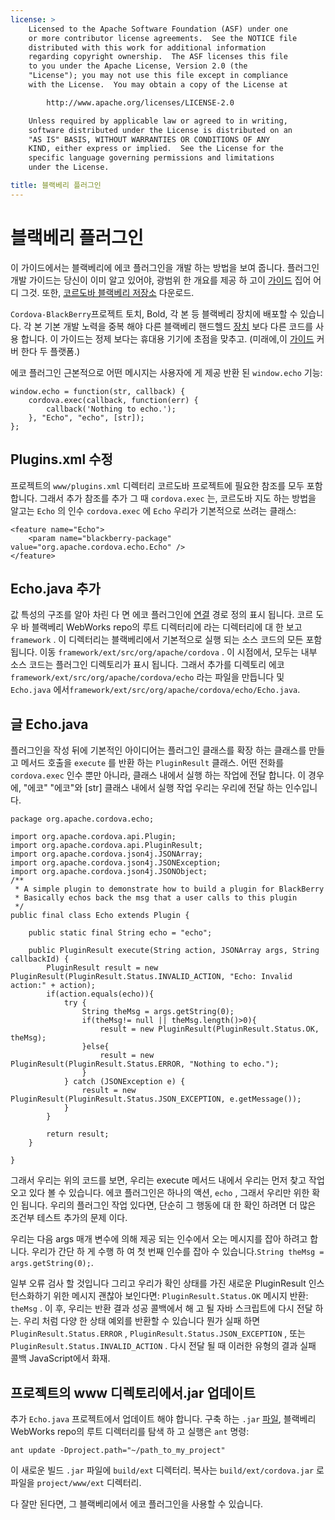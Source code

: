 ```yaml
---
license: >
    Licensed to the Apache Software Foundation (ASF) under one
    or more contributor license agreements.  See the NOTICE file
    distributed with this work for additional information
    regarding copyright ownership.  The ASF licenses this file
    to you under the Apache License, Version 2.0 (the
    "License"); you may not use this file except in compliance
    with the License.  You may obtain a copy of the License at

        http://www.apache.org/licenses/LICENSE-2.0

    Unless required by applicable law or agreed to in writing,
    software distributed under the License is distributed on an
    "AS IS" BASIS, WITHOUT WARRANTIES OR CONDITIONS OF ANY
    KIND, either express or implied.  See the License for the
    specific language governing permissions and limitations
    under the License.

title: 블랙베리 플러그인
---
```


# 블랙베리 플러그인

이 가이드에서는 블랙베리에 에코 플러그인을 개발 하는 방법을 보여 줍니다. 플러그인 개발 가이드는 당신이 이미 알고 있어야, 광범위 한 개요를 제공 하 고이 [가이드](../../../index.html) 집어 어디 그것. 또한, [코르도바 블랙베리 저장소][1] 다운로드.

 [1]: https://git-wip-us.apache.org/repos/asf?p=cordova-blackberry-webworks.git;a=summary

`Cordova-BlackBerry`프로젝트 토치, Bold, 각 본 등 블랙베리 장치에 배포할 수 있습니다. 각 본 기본 개발 노력을 중복 해야 다른 블랙베리 핸드헬드 [장치](../../../cordova/device/device.html) 보다 다른 코드를 사용 합니다. 이 가이드는 정제 보다는 휴대용 기기에 초점을 맞추고. (미래에,이 [가이드](../../../index.html) 커버 한다 두 플랫폼.)

에코 플러그인 근본적으로 어떤 메시지는 사용자에 게 제공 반환 된 `window.echo` 기능:

    window.echo = function(str, callback) {
        cordova.exec(callback, function(err) {
            callback('Nothing to echo.');
        }, "Echo", "echo", [str]);
    };
    

## Plugins.xml 수정

프로젝트의 `www/plugins.xml` 디렉터리 코르도바 프로젝트에 필요한 참조를 모두 포함 합니다. 그래서 추가 참조를 추가 그 때 `cordova.exec` 는, 코르도바 지도 하는 방법을 알고는 `Echo` 의 인수 `cordova.exec` 에 `Echo` 우리가 기본적으로 쓰려는 클래스:

    <feature name="Echo">
        <param name="blackberry-package" value="org.apache.cordova.echo.Echo" />
    </feature>
    

## Echo.java 추가

값 특성의 구조를 알아 차린 다 면 에코 플러그인에 [연결](../../../cordova/connection/connection.html) 경로 정의 표시 됩니다. 코르 도우 바 블랙베리 WebWorks repo의 루트 디렉터리에 라는 디렉터리에 대 한 보고 `framework` . 이 디렉터리는 블랙베리에서 기본적으로 실행 되는 소스 코드의 모든 포함 됩니다. 이동 `framework/ext/src/org/apache/cordova` . 이 시점에서, 모두는 내부 소스 코드는 플러그인 디렉토리가 표시 됩니다. 그래서 추가를 디렉토리 에코 `framework/ext/src/org/apache/cordova/echo` 라는 파일을 만듭니다 및 `Echo.java` 에서`framework/ext/src/org/apache/cordova/echo/Echo.java`.

## 글 Echo.java

플러그인을 작성 뒤에 기본적인 아이디어는 플러그인 클래스를 확장 하는 클래스를 만들고 메서드 호출을 `execute` 를 반환 하는 `PluginResult` 클래스. 어떤 전화를 `cordova.exec` 인수 뿐만 아니라, 클래스 내에서 실행 하는 작업에 전달 합니다. 이 경우에, "에코" "에코"와 [str] 클래스 내에서 실행 작업 우리는 우리에 전달 하는 인수입니다.

    package org.apache.cordova.echo;
    
    import org.apache.cordova.api.Plugin;
    import org.apache.cordova.api.PluginResult;
    import org.apache.cordova.json4j.JSONArray;
    import org.apache.cordova.json4j.JSONException;
    import org.apache.cordova.json4j.JSONObject;
    /**
     * A simple plugin to demonstrate how to build a plugin for BlackBerry
     * Basically echos back the msg that a user calls to this plugin
     */
    public final class Echo extends Plugin {
    
        public static final String echo = "echo";
    
        public PluginResult execute(String action, JSONArray args, String callbackId) {
            PluginResult result = new PluginResult(PluginResult.Status.INVALID_ACTION, "Echo: Invalid action:" + action);
            if(action.equals(echo)){
                try {
                    String theMsg = args.getString(0);
                    if(theMsg!= null || theMsg.length()>0){
                        result = new PluginResult(PluginResult.Status.OK, theMsg);
                    }else{
                        result = new PluginResult(PluginResult.Status.ERROR, "Nothing to echo.");
                    }
                } catch (JSONException e) {
                    result = new PluginResult(PluginResult.Status.JSON_EXCEPTION, e.getMessage());
                }
            }
    
            return result;
        }
    
    }
    

그래서 우리는 위의 코드를 보면, 우리는 execute 메서드 내에서 우리는 먼저 찾고 작업 오고 있다 볼 수 있습니다. 에코 플러그인은 하나의 액션, `echo` , 그래서 우리만 위한 확인 됩니다. 우리의 플러그인 작업 있다면, 단순히 그 행동에 대 한 확인 하려면 더 많은 조건부 테스트 추가의 문제 이다.

우리는 다음 args 매개 변수에 의해 제공 되는 인수에서 오는 메시지를 잡아 하려고 합니다. 우리가 간단 하 게 수행 하 여 첫 번째 인수를 잡아 수 있습니다.`String theMsg = args.getString(0);`.

일부 오류 검사 할 것입니다 그리고 우리가 확인 상태를 가진 새로운 PluginResult 인스턴스화하기 위한 메시지 괜찮아 보인다면: `PluginResult.Status.OK` 메시지 반환: `theMsg` . 이 후, 우리는 반환 결과 성공 콜백에서 해 고 될 자바 스크립트에 다시 전달 하는. 우리 처럼 다양 한 상태 예외를 반환할 수 있습니다 뭔가 실패 하면 `PluginResult.Status.ERROR` , `PluginResult.Status.JSON_EXCEPTION` , 또는 `PluginResult.Status.INVALID_ACTION` . 다시 전달 될 때 이러한 유형의 결과 실패 콜백 JavaScript에서 화재.

## 프로젝트의 www 디렉토리에서.jar 업데이트

추가 `Echo.java` 프로젝트에서 업데이트 해야 합니다. 구축 하는 `.jar` [파일](../../../cordova/file/fileobj/fileobj.html), 블랙베리 WebWorks repo의 루트 디렉터리를 탐색 하 고 실행은 `ant` 명령:

    ant update -Dproject.path="~/path_to_my_project"
    

이 새로운 빌드 `.jar` 파일에 `build/ext` 디렉터리. 복사는 `build/ext/cordova.jar` 로 파일을 `project/www/ext` 디렉터리.

다 잘만 된다면, 그 블랙베리에서 에코 플러그인을 사용할 수 있습니다.